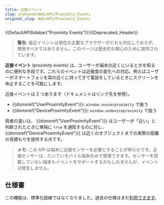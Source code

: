 ```yaml
---
title: 近接イベント
slug: orphaned/Web/API/Proximity_Events
original_slug: Web/API/Proximity_Events
---
```


{{DefaultAPISidebar("Proximity Events")}}{{Deprecated_Header}}

> **警告:** 接近イベントは現在の主要なブラウザーがどれも対応しておらず、使用すべきではありません。このページは歴史的な関心のために提供されています。

**近接イベント** (proximity events) は、ユーザーが端末の近くにいるときを知るのに便利な手段です。これらのイベントは近接度の変化への対応、例えばユーザーがスマートフォンを耳の近くに持ってきて電話をしているときにスクリーンを休止することを可能にします。

近接イベントは 2 つあります（ドキュメントはリンク先を参照）。

- {{domxref("UserProximityEvent")}}: `window.onuserproximity` で扱う
- {{domxref("DeviceProximityEvent")}}: `window.ondeviceproximity` で扱う

両者の違いは、 {{domxref("UserProximityEvent")}} はユーザーが「近い」と判断されたときに単純に `true` を通知するのに対し、 {{domxref("DeviceProximityEvent")}} は近くのオブジェクトまでの実際の距離の見積もりを提供する点です。

> **メモ:** この API は端末に近接センサーを必要とすることが明らかです。近接センサーは、たいていモバイル端末のみで使用できます。センサーを搭載していない端末もイベントをサポートするかもしれませんが、イベントは発生しません。

## 仕様書

この機能は、標準化路線ではなくなりました。過去の仕様はまだ[利用できます](https://w3c.github.io/proximity/)。

